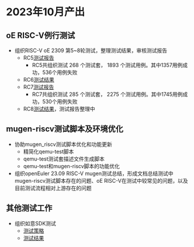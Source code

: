 # 2023年10月产出
## oE RISC-V例行测试
- 组织RISC-V oE 2309 第5~8轮测试，整理测试结果，审核测试报告
  - RC5[测试报告](https://gitee.com/yunxiangluo/open-euler-risc-v-23.09-test/blob/master/Round5/Mugen/README.md)
    - RC5共组织测试 268 个测试套， 1893 个测试用例。其中1357用例成功，536个用例失败
  - RC6[测试结果](https://gitee.com/yunxiangluo/open-euler-risc-v-23.09-test/tree/master/Round6/Mugen)
  - RC7[测试报告](https://gitee.com/yunxiangluo/open-euler-risc-v-23.09-test/blob/master/Round7/Mugen/README.md)
    - RC7共组织测试 285 个测试套， 2275 个测试用例。其中1745用例成功，530个用例失败
  - RC8[测试结果](https://github.com/KotorinMinami/res_list/commit/37fae845c62af273b1428215c732b4d7290fb6ec)，测试报告整理中
## mugen-riscv测试脚本及环境优化
- 协助mugen_riscv测试脚本优化和功能更新
  - 精简化qemu-test脚本
  - qemu-test测试套描述文件生成脚本
  - qemu-test和mugen-riscv脚本的功能优化
- 组织openEuler 23.09 RISC-V mugen测试总结，形成文档总结测试中mugen-riscv测试脚本存在的问题、oE RISC-V在测试中较常见的问题，以及目前测试流程相对上游存在的问题
## 其他测试工作
- 组织如意SDK测试
  - [测试策略](https://gitlab.inuyasha.love/weilinfox/plct-working/-/blob/master/Done/Month04/Week4/RUYI%20%E5%8C%85%E7%AE%A1%E7%90%86%20demo%20%E7%89%88%E6%9C%AC%E6%B5%8B%E8%AF%95%E7%AD%96%E7%95%A5.md)
  - [测试结果](https://gitlab.inuyasha.love/weilinfox/plct-working/-/blob/master/Done/Month04/Week4/RUYI%20%E5%8C%85%E7%AE%A1%E7%90%86%20demo%20%E7%89%88%E6%9C%AC%E6%B5%8B%E8%AF%95%E7%BB%93%E6%9E%9C.md)
